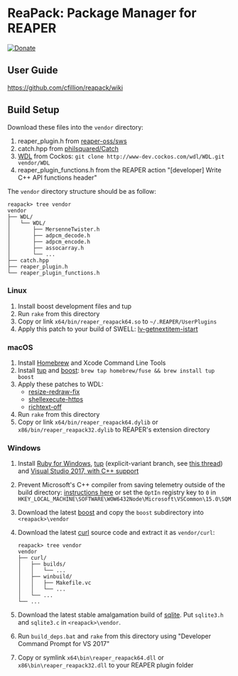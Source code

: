 # ReaPack: Package Manager for REAPER

[![Donate](https://www.paypalobjects.com/webstatic/en_US/btn/btn_donate_74x21.png)](https://www.paypal.com/cgi-bin/webscr?cmd=_donations&business=T3DEWBQJAV7WL&lc=CA&item_name=ReaPack%3a%20Package%20Manager%20for%20REAPER&no_note=0&cn=Custom%20message&no_shipping=1&currency_code=CAD&bn=PP%2dDonationsBF%3abtn_donateCC_LG%2egif%3aNonHosted)

## User Guide

https://github.com/cfillion/reapack/wiki

## Build Setup

Download these files into the `vendor` directory:

1. reaper_plugin.h from
  [reaper-oss/sws](https://github.com/reaper-oss/sws/raw/master/reaper/reaper_plugin.h)
2. catch.hpp from
  [philsquared/Catch](https://github.com/philsquared/Catch/raw/master/single_include/catch.hpp)
3. [WDL](http://www.cockos.com/wdl/) from Cockos:
  `git clone http://www-dev.cockos.com/wdl/WDL.git vendor/WDL`
4. reaper_plugin_functions.h from the REAPER action
  "[developer] Write C++ API functions header"

The `vendor` directory structure should be as follow:

```
reapack> tree vendor
vendor
├── WDL/
│   └── WDL/
│       ├── MersenneTwister.h
│       ├── adpcm_decode.h
│       ├── adpcm_encode.h
│       ├── assocarray.h
│       └── ...
├── catch.hpp
├── reaper_plugin.h
└── reaper_plugin_functions.h
```

### Linux

1. Install boost development files and tup
2. Run `rake` from this directory
3. Copy or link `x64/bin/reaper_reapack64.so` to `~/.REAPER/UserPlugins`
4. Apply this patch to your build of SWELL: [lv-getnextitem-istart](https://github.com/cfillion/WDL/commit/5fba2360ea8e33cdc36e364090525925c8f20b19.patch)

### macOS

1. Install [Homebrew](http://brew.sh/) and Xcode Command Line Tools
2. Install [tup](http://gittup.org/tup/) and [boost](http://www.boost.org/):
  `brew tap homebrew/fuse && brew install tup boost`
3. Apply these patches to WDL:
    - [resize-redraw-fix](https://github.com/cfillion/WDL/commit/45ca4c819d4aaaed98540b8e5125085c05044786.patch)
    - [shellexecute-https](https://github.com/cfillion/WDL/commit/0424a87047470aefbeef98526622e5af5f919ac9.patch)
    - [richtext-off](https://github.com/cfillion/WDL/commit/af9df173570edbb1d022045a7036d8d3296977b6.patch)
4. Run `rake` from this directory
5. Copy or link `x64/bin/reaper_reapack64.dylib` or `x86/bin/reaper_reapack32.dylib`
   to REAPER's extension directory

### Windows

1. Install [Ruby for Windows](http://rubyinstaller.org/),
  [tup](http://gittup.org/tup/win32/tup-explicit-variant-v0.7.3-45-gcf6a829.zip)
  (explicit-variant branch, see [this
  thread](https://groups.google.com/d/topic/tup-users/UNUSE15PQdA/discussion))
  and [Visual Studio 2017, with C++ support](https://www.visualstudio.com/vs/community/)
2. Prevent Microsoft's C++ compiler from saving telemetry outside of the build directory:
   [instructions here](https://msdn.microsoft.com/en-us/library/ee225238.aspx#Anchor_5)
   or set the `OptIn` registry key to `0` in
   `HKEY_LOCAL_MACHINE\SOFTWARE\WOW6432Node\Microsoft\VSCommon\15.0\SQM`
3. Download the latest [boost](http://www.boost.org/) and copy the
  `boost` subdirectory into `<reapack>\vendor`
4. Download the latest [curl](http://curl.haxx.se/download.html) source
  code and extract it as `vendor/curl`:

    ```
    reapack> tree vendor
    vendor
    ├── curl/
    │   ├── builds/
    │   │   └── ...
    │   ├── winbuild/
    │   │   ├── Makefile.vc
    │   │   └── ...
    │   └── ...
    └── ...
    ```
5. Download the latest stable amalgamation build of [sqlite](https://www.sqlite.org/download.html).
   Put `sqlite3.h` and `sqlite3.c` in `<reapack>\vendor`.
6. Run `build_deps.bat` and `rake` from this directory using
  "Developer Command Prompt for VS 2017"
7. Copy or symlink `x64\bin\reaper_reapack64.dll` or `x86\bin\reaper_reapack32.dll`
   to your REAPER plugin folder
